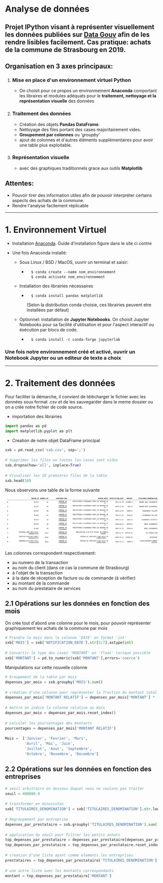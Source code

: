 # Analyse de données

## Projet IPython visant à représenter visuellement les données publiées sur [Data Gouv](https://www.data.gouv.fr/fr/datasets/achats-des-principales-communes-francaises-en-2019/) afin de les rendre lisibles facilement. Cas pratique: achats de la commune de Strasbourg en 2019.

## Organisation en 3 axes principaux:

1. ### Mise en place d'un ****environnement virtuel Python**** 
   - On choisit pour ce propos un environmement ****Anaconda**** comportant les libraires et modules adéquats pour le ****traitement, nettoyage et la représentation visuelle**** des données

2. ### Traitement des données
   - Création des objets ****Pandas DataFrame****.
   - Nettoyage des files portant des cases majoritairement vides.
   - **Groupement par colonnes** ou _'groupby'_
   - ajout de colonnes et d'autres éléments supplémentaires pour avoir une table plus exploitable.

3. ### ****Représentation visuelle****
   - avec des graphiques traditionnels grace aux outils ****Matplotlib****

## Attentes: 
   - Pouvoir tirer des information utiles afin de pouvoir interpréter certains aspects des achats de la commune.
   - Rendre l'analyse facilement réplicable

---

# 1. Environnement Virtuel

- Installation [Anaconda](https://www.anaconda.com/products/individual). Guide d'installation figure dans le site ci contre

- Une fois Anaconda installé:
  - Sous Linux / BSD / MacOS, ouvrir un terminal et saisir:
    - ```
        $ conda create --name nom_environnement
        $ conda activate nom_environnement
        ```
  - Installation des librairies nécessaires
    - ```
        $ conda install pandas matplotlib 
        ```
        (Selon la distribution conda choisie, ces librairies peuvent etre installées par défaut)

  - Optionnel: installation de **Jupyter Notebooks**.
  On choisit Jupyter Notebooks pour sa facilité d'utilisation et pour l'aspect interactif ou éxécution par blocs de code.
    - ```
        $ conda install -c conda-forge jupyterlab 
        ```

### Une fois notre environnement créé et activé, ouvrir un Notebook Jupyter ou un editeur de texte a choix

---

# 2. Traitement des données

Pour faciliter la démarche, il convient de télécharger le fichier avec les données sous format .csv et de les sauvegarder dans le meme dossier ou on a crée notre fichier de code source.

- importation des librairies
```Python
import pandas as pd
import matplotlib.pyplot as plt
```
- Creation de notre objet DataFrame principal
  
```Python
sxb = pd.read_csv('sxb.csv', sep=';')

# Supprimer les files ou toutes les cases sont vides
sxb.dropna(how='all', inplace=True) 

# Visualiser les 10 premières files de la table
sxb.head(10)
```
Nous observons une table de la forme suivante

![image](sxbhead.png)

Les colonnes correspondent respectivement:
- au numero de la transaction
- au nom du client (dans ce cas la commune de Strasbourg)
- à l'objet de la transaction
- à la date de réception de facture ou de commande (à vérifier)
- au montant de la commande
- au nom du prestataire de services


## 2.1 Opérations sur les données en fonction des mois

On crée tout d'abord une colonne pour le mois, pour pouvoir représenter graphiquement les achats de la commune par mois

```Python
# Prendre le mois dans la colonne 'DATE' en format 'int'
sxb['MOIS'] = sxb['NOTIFICATION_DATE'].str[5:7].astype(int)

# Convertir le type des cases 'MONTANT' en 'float' lorsque possible
sxb['MONTANT'] = pd.to_numeric(sxb['MONTANT'],errors='coerce')
```
Manipulations sur cette nouvelle colonne

```Python
# Groupement de la table par mois
depenses_par_mois = sxb.groupby('MOIS').sum()

# création d'une colonne pour représenter la fraction du montant total
depenses_par_mois['MONTANT RELATIF'] = depenses_par_mois['MONTANT'] * 100 / total2019

# mettre en indice la colonne relative au mois
depenses_par_mois = depenses_par_mois.reset_index()

# calculer les pourcentages des montants
pourcentages = depenses_par_mois['MONTANT RELATIF']

Mois =  ['Janvier', 'Fevrier', 'Mars', 
         'Avril', 'Mai', 'Juin', 
         'Juillet', 'Aout', 'Septembre', 
         'Octobre', 'Novembre', 'Decembre']
```

## 2.2 Opérations sur les données en fonction des entreprises

```Python
# seuil arbitraire en dessous duquel nous ne voulons pas traiter
seuil = 400000.0

# transformer en minuscules 
sxb['TITULAIRES_DENOMINATION'] = sxb['TITULAIRES_DENOMINATION'].str.lower()

# Regroupement par entreprise
depenses_par_prestataire = sxb.groupby('TITULAIRES_DENOMINATION').sum()

# application du seuil pour filtrer les petits achats
top_depenses_par_prestataire = depenses_par_prestataire[depenses_par_prestataire['MONTANT'] > seuil]
top_depenses_par_prestataire = top_depenses_par_prestataire.reset_index()

# creation d'une liste ayant comme elements les entreprises
prestataires = top_depenses_par_prestataire['TITULAIRES_DENOMINATION']

# une autre liste avec les montants correspondants
montant = top_depenses_par_prestataire['MONTANT']
```





    